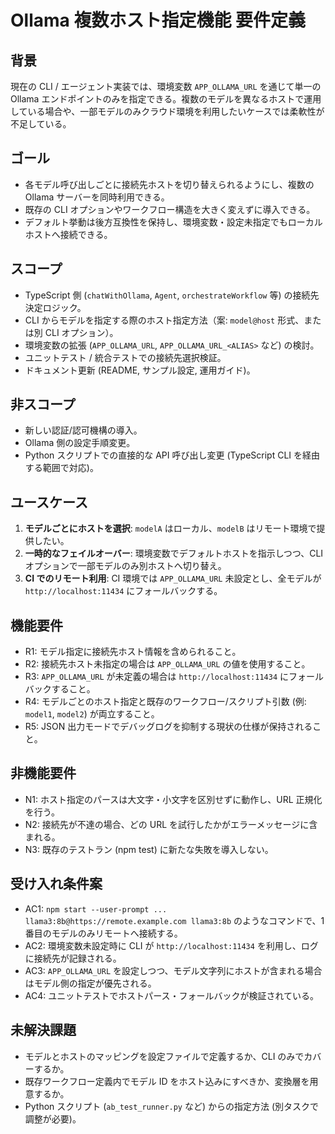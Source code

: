 # Ollama 複数ホスト指定機能 要件定義

## 背景
現在の CLI / エージェント実装では、環境変数 `APP_OLLAMA_URL` を通じて単一の Ollama エンドポイントのみを指定できる。複数のモデルを異なるホストで運用している場合や、一部モデルのみクラウド環境を利用したいケースでは柔軟性が不足している。

## ゴール
- 各モデル呼び出しごとに接続先ホストを切り替えられるようにし、複数の Ollama サーバーを同時利用できる。
- 既存の CLI オプションやワークフロー構造を大きく変えずに導入できる。
- デフォルト挙動は後方互換性を保持し、環境変数・設定未指定でもローカルホストへ接続できる。

## スコープ
- TypeScript 側 (`chatWithOllama`, `Agent`, `orchestrateWorkflow` 等) の接続先決定ロジック。
- CLI からモデルを指定する際のホスト指定方法（案: `model@host` 形式、または別 CLI オプション）。
- 環境変数の拡張 (`APP_OLLAMA_URL`, `APP_OLLAMA_URL_<ALIAS>` など) の検討。
- ユニットテスト / 統合テストでの接続先選択検証。
- ドキュメント更新 (README, サンプル設定, 運用ガイド)。

## 非スコープ
- 新しい認証/認可機構の導入。
- Ollama 側の設定手順変更。
- Python スクリプトでの直接的な API 呼び出し変更 (TypeScript CLI を経由する範囲で対応)。

## ユースケース
1. **モデルごとにホストを選択**: `modelA` はローカル、`modelB` はリモート環境で提供したい。
2. **一時的なフェイルオーバー**: 環境変数でデフォルトホストを指示しつつ、CLI オプションで一部モデルのみ別ホストへ切り替え。
3. **CI でのリモート利用**: CI 環境では `APP_OLLAMA_URL` 未設定とし、全モデルが `http://localhost:11434` にフォールバックする。

## 機能要件
- R1: モデル指定に接続先ホスト情報を含められること。
- R2: 接続先ホスト未指定の場合は `APP_OLLAMA_URL` の値を使用すること。
- R3: `APP_OLLAMA_URL` が未定義の場合は `http://localhost:11434` にフォールバックすること。
- R4: モデルごとのホスト指定と既存のワークフロー/スクリプト引数 (例: `model1`, `model2`) が両立すること。
- R5: JSON 出力モードでデバッグログを抑制する現状の仕様が保持されること。

## 非機能要件
- N1: ホスト指定のパースは大文字・小文字を区別せずに動作し、URL 正規化を行う。
- N2: 接続先が不達の場合、どの URL を試行したかがエラーメッセージに含まれる。
- N3: 既存のテストラン (npm test) に新たな失敗を導入しない。

## 受け入れ条件案
- AC1: `npm start --user-prompt ... llama3:8b@https://remote.example.com llama3:8b` のようなコマンドで、1 番目のモデルのみリモートへ接続する。
- AC2: 環境変数未設定時に CLI が `http://localhost:11434` を利用し、ログに接続先が記録される。
- AC3: `APP_OLLAMA_URL` を設定しつつ、モデル文字列にホストが含まれる場合はモデル側の指定が優先される。
- AC4: ユニットテストでホストパース・フォールバックが検証されている。

## 未解決課題
- モデルとホストのマッピングを設定ファイルで定義するか、CLI のみでカバーするか。
- 既存ワークフロー定義内でモデル ID をホスト込みにすべきか、変換層を用意するか。
- Python スクリプト (`ab_test_runner.py` など) からの指定方法 (別タスクで調整が必要)。

